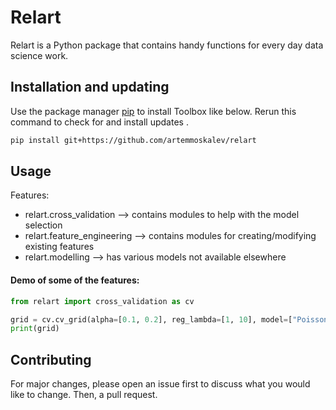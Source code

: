 # Relart

Relart is a Python package that contains handy functions for every day data science work. 

## Installation and updating
Use the package manager [pip](https://pip.pypa.io/en/stable/) to install Toolbox like below. 
Rerun this command to check for and install  updates .
```bash
pip install git+https://github.com/artemmoskalev/relart
```

## Usage
Features:
* relart.cross_validation --> contains modules to help with the model selection
* relart.feature_engineering --> contains modules for creating/modifying existing features
* relart.modelling --> has various models not available elsewhere

#### Demo of some of the features:
```python
from relart import cross_validation as cv

grid = cv.cv_grid(alpha=[0.1, 0.2], reg_lambda=[1, 10], model=["Poisson", "Negative Binomial"])
print(grid)

```

## Contributing
For major changes, please open an issue first to discuss what you would like to change. Then, a pull request.
